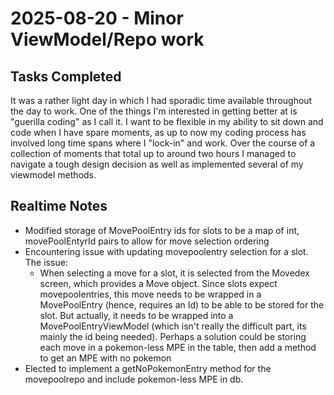 # 2025-08-20 - Minor ViewModel/Repo work

## Tasks Completed
It was a rather light day in which I had sporadic time available throughout the day to work. One of the things I'm interested in getting better at is "guerilla coding" as I call it. I want to be flexible in my ability to sit down and code when I have spare moments, as up to now my coding process has involved long time spans where I "lock-in" and work. Over the course of a collection of moments that total up to around two hours I managed to navigate a tough design decision as well as implemented several of my viewmodel methods.

## Realtime Notes
- Modified storage of MovePoolEntry ids for slots to be a map of int, movePoolEntyrId pairs to allow for move selection ordering
- Encountering issue with updating movepoolentry selection for a slot. The issue:
    - When selecting a move for a slot, it is selected from the Movedex screen, which provides a Move object. Since slots expect movepoolentries, this move needs to be wrapped in a MovePoolEntry (hence, requires an Id) to be able to be stored for the slot. But actually, it needs to be wrapped into a MovePoolEntryViewModel (which isn't really the difficult part, its mainly the id being needed). Perhaps a solution could be storing each move in a pokemon-less MPE in the table, then add a method to get an MPE with no pokemon
- Elected to implement a getNoPokemonEntry method for the movepoolrepo and include pokemon-less MPE in db.